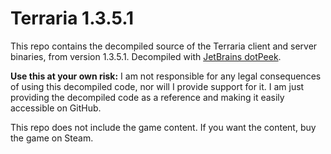 Terraria 1.3.5.1
=====

This repo contains the decompiled source of the Terraria client and server binaries, from version 1.3.5.1. Decompiled with [JetBrains dotPeek](https://www.jetbrains.com/decompiler/). 

**Use this at your own risk:** I am not responsible for any legal consequences of using this decompiled code, nor will I provide support for it.
I am just providing the decompiled code as a reference and making it easily accessible on GitHub.

This repo does not include the game content.
If you want the content, buy the game on Steam.
